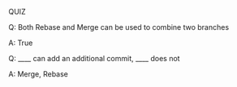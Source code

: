 QUIZ

<p>
  Q: Both Rebase and Merge can be used to combine two branches
</p>
<p>
  A: True
</p>

<p>
  Q: ____ can add an additional commit, ____ does not
</p>
<p>
  A: Merge, Rebase
</p>

